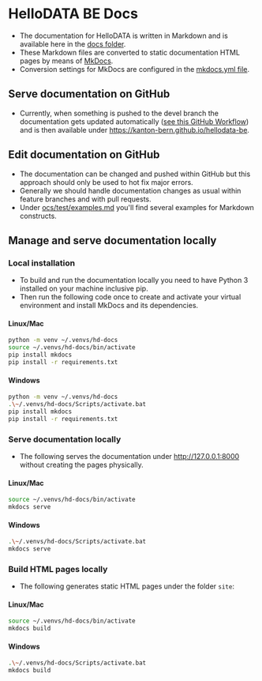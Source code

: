 
# HelloDATA BE Docs
* The documentation for HelloDATA is written in Markdown and is available here in the [docs folder](docs).
* These Markdown files are converted to static documentation HTML pages by means of [MkDocs](https://www.mkdocs.org).
* Conversion settings for MkDocs are configured in the [mkdocs.yml file](mkdocs.yml).

## Serve documentation on GitHub

* Currently, when something is pushed to the devel branch the documentation gets updated automatically ([see this GitHub Workflow](https://github.com/kanton-bern/hellodata-be/blob/develop/.github/workflows/deploy_docs.yml])) and is then available under https://kanton-bern.github.io/hellodata-be.

## Edit documentation on GitHub
* The documentation can be changed and pushed within GitHub but this approach should only be used to hot fix major errors.
* Generally we should handle documentation changes as usual within feature branches and with pull requests.
* Under [ocs/test/examples.md](docs/test/examples.md) you'll find several examples for Markdown constructs.  
## Manage and serve documentation locally

### Local installation
* To build and run the documentation locally you need to have Python 3 installed on your machine inclusive pip.
* Then run the following code once to create and activate your virtual environment and install MkDocs and its dependencies.

#### Linux/Mac
```bash
python -m venv ~/.venvs/hd-docs
source ~/.venvs/hd-docs/bin/activate
pip install mkdocs
pip install -r requirements.txt
``` 

#### Windows
```bash
python -m venv ~/.venvs/hd-docs
.\~/.venvs/hd-docs/Scripts/activate.bat
pip install mkdocs
pip install -r requirements.txt
```

### Serve documentation locally
* The following serves the documentation under http://127.0.0.1:8000 without creating the pages physically.

#### Linux/Mac
```bash
source ~/.venvs/hd-docs/bin/activate
mkdocs serve
```

#### Windows
```bash
.\~/.venvs/hd-docs/Scripts/activate.bat
mkdocs serve
```

### Build HTML pages locally
* The following generates static HTML pages under the folder `site`:

#### Linux/Mac
```bash
source ~/.venvs/hd-docs/bin/activate
mkdocs build
```

#### Windows
```bash
.\~/.venvs/hd-docs/Scripts/activate.bat
mkdocs build
```
